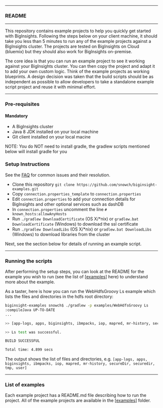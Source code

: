 *********************************************************************
### README 

*********************************************************************

This repository contains example projects to help you quickly get started with BigInsights. Following the steps below on your client machine, it should take you less than 5 minutes to run any of the example projects against a BigInsights cluster. The projects are tested on BigInsights on Cloud (bluemix) but they should also work for BigInsights on-premise.

The core idea is that you can run an example project to see it working against your BigInsights cluster. You can then copy the project and adapt it to add your own custom logic.  Think of the example projects as working blueprints.  A design decision was taken that the build scripts should be as independent as possible to allow developers to take a standalone example script project and reuse it with minimal effort.

*********************************************************************

### Pre-requisites

#### Mandatory

- A BigInsights cluster
- Java 8 JDK installed on your local machine
- Git client installed on your local macine

NOTE: You do NOT need to install gradle, the gradlew scripts mentioned below will install gradle for you

### Setup Instructions

See the [FAQ](./FAQ.md) for common issues and their resolution.

- Clone this repository `git clone https://github.com/snowch/biginsight-examples.git`
- Copy `connection.properties_template` to `connection.properties`
- Edit `connection.properties` to add your connection details for BigInsights and other optional services such as dashDB
- In `connection.properties` uncomment the line `# known_hosts:allowAnyHosts`
- Run `./gradlew DownloadCertificate` (OS X/*nix) or `gradlew.bat DownloadCertificate` (Windows) to download the ssl certificate
- Run `./gradlew DownloadLibs` (OS X/*nix) or `gradlew.bat DownloadLibs` (Windows) to download libraries from the cluster

Next, see the section below for details of running an example script.

*********************************************************************
### Running the scripts

After performing the setup steps, you can look at the README for the example you wish to run (see the list of [[examples](examples)] here) to understand more about the example. 

As a taster, here is how you can run the WebHdfsGroovy Ls example which lists the files and directories in the hdfs root directory:

```bash
biginsight-examples snowch$ ./gradlew -p examples/WebHdfsGroovy Ls
:compileJava UP-TO-DATE
...

>> [app-logs, apps, biginsights, ibmpacks, iop, mapred, mr-history, secureDir, securedir, tmp, user]

>> Ls test was successful.

BUILD SUCCESSFUL

Total time: 4.899 secs
```
The output shows the list of files and directories, e.g. `[app-logs, apps, biginsights, ibmpacks, iop, mapred, mr-history, secureDir, securedir, tmp, user]`

*********************************************************************

### List of examples

Each example project has a README.md file describing how to run the project.  All of the example projects are available in the [[examples](examples)] folder.

